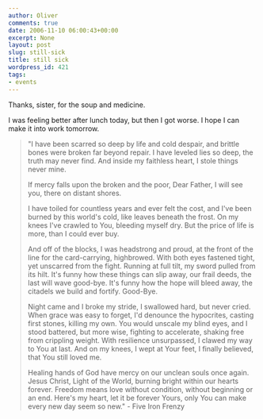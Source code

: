```yaml
---
author: Oliver
comments: true
date: 2006-11-10 06:00:43+00:00
excerpt: None
layout: post
slug: still-sick
title: still sick
wordpress_id: 421
tags:
- events
---
```


Thanks, sister, for the soup and medicine.

I was feeling better after lunch today, but then I got worse.  I hope I can make it into work tomorrow.

<blockquote class="lyrics">"I have been scarred so deep by life and cold despair,
and brittle bones were broken far beyond repair.
I have leveled lies so deep, the truth may never find.
And inside my faithless heart, I stole things never mine.

If mercy falls upon the broken and the poor,
Dear Father, I will see you, there on distant shores.

I have toiled for countless years and ever felt the cost,
and I've been burned by this world's cold,
like leaves beneath the frost.
On my knees I've crawled to You, bleeding myself dry.
But the price of life is more, than I could ever buy.

And off of the blocks,
I was headstrong and proud,
at the front of the line for the card-carrying, highbrowed.
With both eyes fastened tight,
yet unscarred from the fight.
Running at full tilt, my sword pulled from its hilt.
It's funny how these things can slip away,
our frail deeds, the last will wave good-bye.
It's funny how the hope will bleed away,
the citadels we build and fortify. Good-Bye.

Night came and I broke my stride,
I swallowed hard, but never cried.
When grace was easy to forget,
I'd denounce the hypocrites,
casting first stones, killing my own.
You would unscale my blind eyes,
and I stood battered, but more wise,
fighting to accelerate,
shaking free from crippling weight.
With resilience unsurpassed,
I clawed my way to You at last.
And on my knees, I wept at Your feet,
I finally believed, that You still loved me.

Healing hands of God have mercy on our unclean souls once again.
Jesus Christ, Light of the World,
burning bright within our hearts forever.
Freedom means love without condition,
without beginning or an end.
Here's my heart, let it be forever Yours,
only You can make every new day seem so new." - Five Iron Frenzy</blockquote>